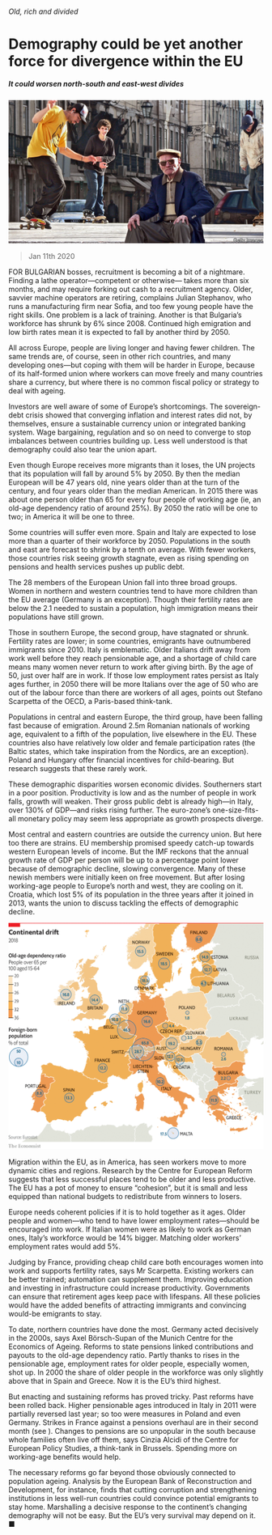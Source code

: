 ###### Old, rich and divided

# Demography could be yet another force for divergence within the EU 

##### It could worsen north-south and east-west divides 

![image](images/20200111_FNP004.jpg) 

> Jan 11th 2020 

FOR BULGARIAN bosses, recruitment is becoming a bit of a nightmare. Finding a lathe operator—competent or otherwise— takes more than six months, and may require forking out cash to a recruitment agency. Older, savvier machine operators are retiring, complains Julian Stephanov, who runs a manufacturing firm near Sofia, and too few young people have the right skills. One problem is a lack of training. Another is that Bulgaria’s workforce has shrunk by 6% since 2008. Continued high emigration and low birth rates mean it is expected to fall by another third by 2050.

All across Europe, people are living longer and having fewer children. The same trends are, of course, seen in other rich countries, and many developing ones—but coping with them will be harder in Europe, because of its half-formed union where workers can move freely and many countries share a currency, but where there is no common fiscal policy or strategy to deal with ageing.


Investors are well aware of some of Europe’s shortcomings. The sovereign-debt crisis showed that converging inflation and interest rates did not, by themselves, ensure a sustainable currency union or integrated banking system. Wage bargaining, regulation and so on need to converge to stop imbalances between countries building up. Less well understood is that demography could also tear the union apart.

Even though Europe receives more migrants than it loses, the UN projects that its population will fall by around 5% by 2050. By then the median European will be 47 years old, nine years older than at the turn of the century, and four years older than the median American. In 2015 there was about one person older than 65 for every four people of working age (ie, an old-age dependency ratio of around 25%). By 2050 the ratio will be one to two; in America it will be one to three.

Some countries will suffer even more. Spain and Italy are expected to lose more than a quarter of their workforce by 2050. Populations in the south and east are forecast to shrink by a tenth on average. With fewer workers, those countries risk seeing growth stagnate, even as rising spending on pensions and health services pushes up public debt.

The 28 members of the European Union fall into three broad groups. Women in northern and western countries tend to have more children than the EU average (Germany is an exception). Though their fertility rates are below the 2.1 needed to sustain a population, high immigration means their populations have still grown.

Those in southern Europe, the second group, have stagnated or shrunk. Fertility rates are lower; in some countries, emigrants have outnumbered immigrants since 2010. Italy is emblematic. Older Italians drift away from work well before they reach pensionable age, and a shortage of child care means many women never return to work after giving birth. By the age of 50, just over half are in work. If those low employment rates persist as Italy ages further, in 2050 there will be more Italians over the age of 50 who are out of the labour force than there are workers of all ages, points out Stefano Scarpetta of the OECD, a Paris-based think-tank.

Populations in central and eastern Europe, the third group, have been falling fast because of emigration. Around 2.5m Romanian nationals of working age, equivalent to a fifth of the population, live elsewhere in the EU. These countries also have relatively low older and female participation rates (the Baltic states, which take inspiration from the Nordics, are an exception). Poland and Hungary offer financial incentives for child-bearing. But research suggests that these rarely work.

These demographic disparities worsen economic divides. Southerners start in a poor position. Productivity is low and as the number of people in work falls, growth will weaken. Their gross public debt is already high—in Italy, over 130% of GDP—and risks rising further. The euro-zone’s one-size-fits-all monetary policy may seem less appropriate as growth prospects diverge.

Most central and eastern countries are outside the currency union. But here too there are strains. EU membership promised speedy catch-up towards western European levels of income. But the IMF reckons that the annual growth rate of GDP per person will be up to a percentage point lower because of demographic decline, slowing convergence. Many of these newish members were initially keen on free movement. But after losing working-age people to Europe’s north and west, they are cooling on it. Croatia, which lost 5% of its population in the three years after it joined in 2013, wants the union to discuss tackling the effects of demographic decline.

![image](images/20200111_FNM913.png) 


Migration within the EU, as in America, has seen workers move to more dynamic cities and regions. Research by the Centre for European Reform suggests that less successful places tend to be older and less productive. The EU has a pot of money to ensure “cohesion”, but it is small and less equipped than national budgets to redistribute from winners to losers.

Europe needs coherent policies if it is to hold together as it ages. Older people and women—who tend to have lower employment rates—should be encouraged into work. If Italian women were as likely to work as German ones, Italy’s workforce would be 14% bigger. Matching older workers’ employment rates would add 5%.

Judging by France, providing cheap child care both encourages women into work and supports fertility rates, says Mr Scarpetta. Existing workers can be better trained; automation can supplement them. Improving education and investing in infrastructure could increase productivity. Governments can ensure that retirement ages keep pace with lifespans. All these policies would have the added benefits of attracting immigrants and convincing would-be emigrants to stay.

To date, northern countries have done the most. Germany acted decisively in the 2000s, says Axel Börsch-Supan of the Munich Centre for the Economics of Ageing. Reforms to state pensions linked contributions and payouts to the old-age dependency ratio. Partly thanks to rises in the pensionable age, employment rates for older people, especially women, shot up. In 2000 the share of older people in the workforce was only slightly above that in Spain and Greece. Now it is the EU’s third highest.

But enacting and sustaining reforms has proved tricky. Past reforms have been rolled back. Higher pensionable ages introduced in Italy in 2011 were partially reversed last year; so too were measures in Poland and even Germany. Strikes in France against a pensions overhaul are in their second month (see ). Changes to pensions are so unpopular in the south because whole families often live off them, says Cinzia Alcidi of the Centre for European Policy Studies, a think-tank in Brussels. Spending more on working-age benefits would help.

The necessary reforms go far beyond those obviously connected to population ageing. Analysis by the European Bank of Reconstruction and Development, for instance, finds that cutting corruption and strengthening institutions in less well-run countries could convince potential emigrants to stay home. Marshalling a decisive response to the continent’s changing demography will not be easy. But the EU’s very survival may depend on it. ■

